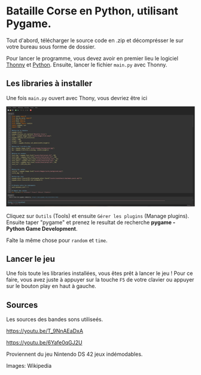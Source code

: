 # Bataille Corse en Python, utilisant Pygame.

Tout d'abord, télécharger le source code en .zip et décomprésser le sur votre bureau sous forme de dossier.

Pour lancer le programme, vous devez avoir en premier lieu le logiciel <a href="https://thonny.org/" target="_blank">Thonny</a> et <a href ="https://www.python.org/downloads/" target="_blank">Python</a>. Ensuite, lancer le fichier `main.py` 
avec Thonny.

## Les libraries à installer

Une fois `main.py` ouvert avec Thony, vous devriez être ici 

<img src="assets/images/git_img/interface.jpg">

Cliquez sur `Outils` (Tools) et ensuite `Gérer les plugins` (Manage plugins). Ensuite taper "pygame" et prenez le resultat de recherche __pygame - Python Game Development__.

Faîte la même chose pour `random` et `time`.

## Lancer le jeu

Une fois toute les libraries installées, vous êtes prêt à lancer le jeu ! Pour ce faire, vous avez juste à appuyer sur la touche `F5` de votre clavier ou appuyer sur le bouton play en haut à gauche.

## Sources

Les sources des bandes sons utiliseés.

https://youtu.be/T_9NnAEaDxA

https://youtu.be/6Yafe0qGJ2U

Proviennent du jeu Nintendo DS 42 jeux indémodables.

Images: Wikipedia

